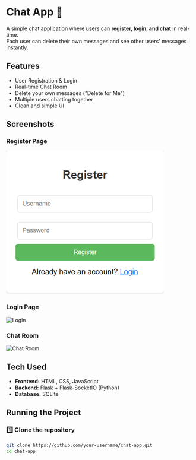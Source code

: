 # Chat App 💬

A simple chat application where users can **register, login, and chat** in real-time.  
Each user can delete their own messages and see other users' messages instantly.


## Features
- User Registration & Login
- Real-time Chat Room
- Delete your own messages ("Delete for Me")
- Multiple users chatting together
- Clean and simple UI



## Screenshots
### Register Page
![Register](Register.png)

### Login Page
![Login](screenshots/login.png)

### Chat Room
![Chat Room](screenshots/chatroom.png)



## Tech Used
- **Frontend:** HTML, CSS, JavaScript  
- **Backend:** Flask + Flask-SocketIO (Python)  
- **Database:** SQLite  



## Running the Project

### 1️⃣ Clone the repository
```bash
git clone https://github.com/your-username/chat-app.git
cd chat-app
